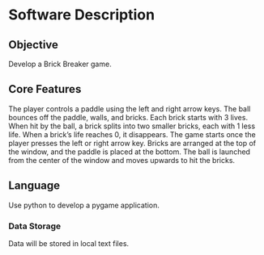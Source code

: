 # Software Description

## Objective

Develop a Brick Breaker game.

## Core Features

The player controls a paddle using the left and right arrow keys.
The ball bounces off the paddle, walls, and bricks.
Each brick starts with 3 lives. When hit by the ball, a brick splits into two smaller bricks, each with 1 less life.
When a brick’s life reaches 0, it disappears.
The game starts once the player presses the left or right arrow key.
Bricks are arranged at the top of the window, and the paddle is placed at the bottom.
The ball is launched from the center of the window and moves upwards to hit the bricks.


## Language

Use python to develop a pygame application.

### Data Storage

Data will be stored in local text files.